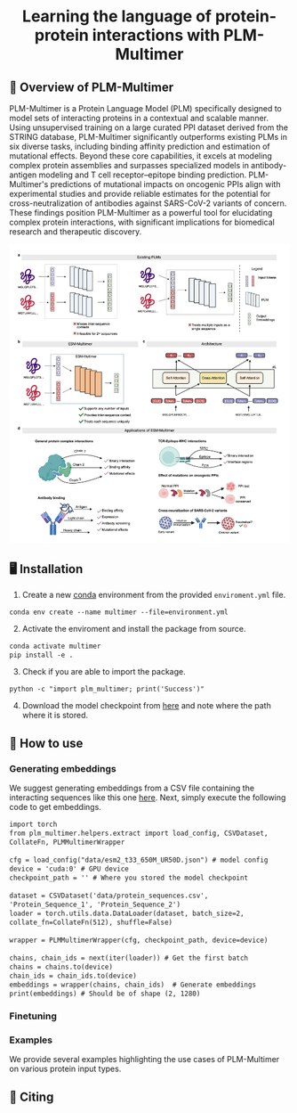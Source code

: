 <h1 align="center">
  Learning the language of protein-protein interactions with PLM-Multimer
</h1>

## 🧬 Overview of PLM-Multimer

PLM-Multimer is a Protein Language Model (PLM) specifically designed to model sets of interacting proteins in a contextual and scalable manner. Using unsupervised training on a large curated PPI dataset derived from the STRING database, PLM-Multimer significantly outperforms existing PLMs in six diverse tasks, including binding affinity prediction and estimation of mutational effects. Beyond these core capabilities, it excels at modeling complex protein assemblies and surpasses specialized models in antibody-antigen modeling and T cell receptor–epitope binding prediction. PLM-Multimer's predictions of mutational impacts on oncogenic PPIs align with experimental studies and provide reliable estimates for the potential for cross-neutralization of antibodies against SARS-CoV-2 variants of concern. These findings position PLM-Multimer as a powerful tool for elucidating complex protein interactions, with significant implications for biomedical research and therapeutic discovery.

![PLM-Multimer](./static/figure.png)

## 🖥️ Installation 

1. Create a new [conda](https://docs.anaconda.com/miniconda/install/) environment from the provided `enviroment.yml` file. 

```
conda env create --name multimer --file=environment.yml
```

2. Activate the enviroment and install the package from source.

```
conda activate multimer
pip install -e .
```

3. Check if you are able to import the package.

```
python -c "import plm_multimer; print('Success')" 
```

4. Download the model checkpoint from [here]() and note where the path where it is stored. 

## 🚀 How to use 

### Generating embeddings

We suggest generating embeddings from a CSV file containing the interacting sequences like this one [here](./data/protein_sequences.csv). Next, simply execute the following code to get embeddings. 

```
import torch
from plm_multimer.helpers.extract import load_config, CSVDataset, CollateFn, PLMMultimerWrapper

cfg = load_config("data/esm2_t33_650M_UR50D.json") # model config
device = 'cuda:0' # GPU device
checkpoint_path = '' # Where you stored the model checkpoint

dataset = CSVDataset('data/protein_sequences.csv', 'Protein_Sequence_1', 'Protein_Sequence_2')
loader = torch.utils.data.DataLoader(dataset, batch_size=2, collate_fn=CollateFn(512), shuffle=False) 

wrapper = PLMMultimerWrapper(cfg, checkpoint_path, device=device)

chains, chain_ids = next(iter(loader)) # Get the first batch
chains = chains.to(device)
chain_ids = chain_ids.to(device)
embeddings = wrapper(chains, chain_ids)  # Generate embeddings
print(embeddings) # Should be of shape (2, 1280)
```

### Finetuning 

### Examples 

We provide several examples highlighting the use cases of PLM-Multimer on various protein input types. 

## 📝 Citing 